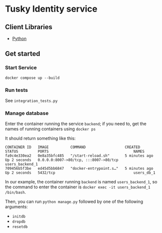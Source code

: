# Tusky Identity service
## Client Libraries
  - [Python](https://github.com/TuskyOrg/identity-python-client)

## Get started
### Start Service
```
docker compose up --build
```
### Run tests
See `integration_tests.py`
### Manage database
Enter the container running the service `backend`;
if you need to, get the names of running containers using `docker ps`

It should return something like this:
```
CONTAINER ID   IMAGE          COMMAND                  CREATED         STATUS         PORTS                                       NAMES
fa9c4e330ea2   0e8a35bfc485   "/start-reload.sh"       5 minutes ago   Up 2 seconds   0.0.0.0:8007->80/tcp, :::8007->80/tcp       users_backend_1
709456b5f3be   ed45d5bb6847   "docker-entrypoint.s…"   5 minutes ago   Up 2 seconds   5432/tcp                                    users_db_1
```
In our example, the container running `backend` is named `users_backend_1`, so the command to enter the container is `docker exec -it users_backend_1 /bin/bash`.

Then, you can run `python manage.py` followed by one of the following arguments:
  - `initdb`
  - `dropdb`
  - `resetdb`
